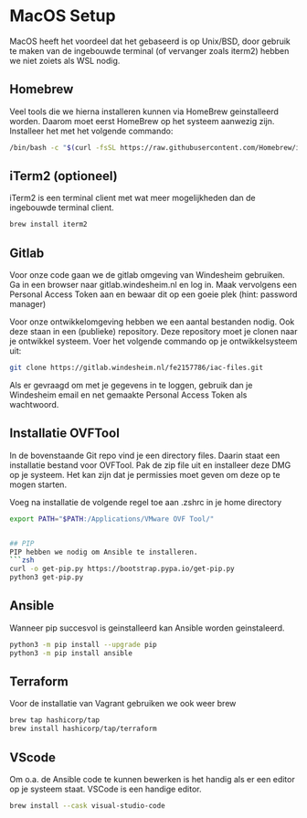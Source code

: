 # MacOS Setup
MacOS heeft het voordeel dat het gebaseerd is op Unix/BSD, door gebruik te maken van de ingebouwde terminal (of vervanger zoals iterm2) hebben we niet zoiets als WSL nodig.

## Homebrew
Veel tools die we hierna installeren kunnen via HomeBrew geinstalleerd worden. Daarom moet eerst HomeBrew op het systeem aanwezig zijn.
Installeer het met het volgende commando:

```bash
/bin/bash -c "$(curl -fsSL https://raw.githubusercontent.com/Homebrew/install/HEAD/install.sh)"
```

## iTerm2 (optioneel)
iTerm2 is een terminal client met wat meer mogelijkheden dan de ingebouwde terminal client.
```zsh
brew install iterm2
```

## Gitlab
Voor onze code gaan we de gitlab omgeving van Windesheim gebruiken. Ga in een browser naar gitlab.windesheim.nl en log in. Maak vervolgens een Personal Access Token aan en bewaar dit op een goeie plek (hint: password manager)

Voor onze ontwikkelomgeving hebben we een aantal bestanden nodig. Ook deze staan in een (publieke) repository.
Deze repository moet je clonen naar je ontwikkel systeem. Voer het volgende commando op je ontwikkelsysteem uit:
```bash
git clone https://gitlab.windesheim.nl/fe2157786/iac-files.git
```

Als er gevraagd om met je gegevens in te loggen, gebruik dan je Windesheim email en net gemaakte Personal Access Token als wachtwoord.

## Installatie OVFTool
In de bovenstaande Git repo vind je een directory files. Daarin staat een installatie bestand voor OVFTool.
Pak de zip file uit en installeer deze DMG op je systeem. Het kan zijn dat je permissies moet geven om deze op te mogen starten.

Voeg na installatie de volgende regel toe aan .zshrc in je home directory

```zsh
export PATH="$PATH:/Applications/VMware OVF Tool/"


## PIP
PIP hebben we nodig om Ansible te installeren.
```zsh
curl -o get-pip.py https://bootstrap.pypa.io/get-pip.py
python3 get-pip.py
```

## Ansible
Wanneer pip succesvol is geinstalleerd kan Ansible worden geinstaleerd.

```zsh
python3 -m pip install --upgrade pip
python3 -m pip install ansible
```

## Terraform
Voor de installatie van Vagrant gebruiken we ook weer brew

```zsh
brew tap hashicorp/tap
brew install hashicorp/tap/terraform
```

## VScode
Om o.a. de Ansible code te kunnen bewerken is het handig als er een editor op je systeem staat. VSCode is een handige editor.

```zsh
brew install --cask visual-studio-code
```

